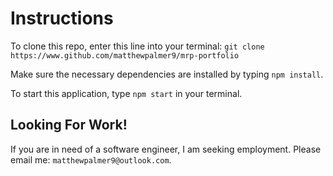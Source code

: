 # Instructions

To clone this repo, enter this line into your terminal:
`git clone https://www.github.com/matthewpalmer9/mrp-portfolio`

Make sure the necessary dependencies are installed by typing `npm install`.

To start this application, type `npm start` in your terminal.

## Looking For Work!

If you are in need of a software engineer, I am seeking employment. Please email me:
`matthewpalmer9@outlook.com`.